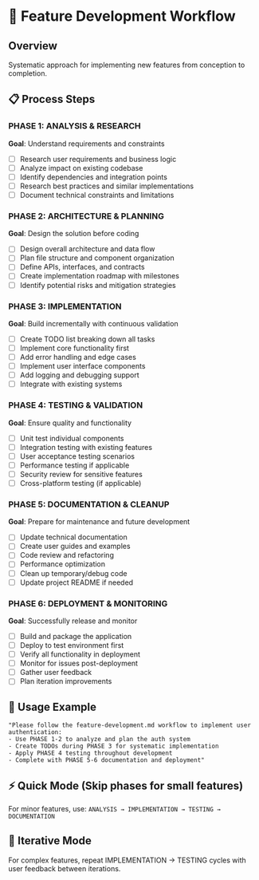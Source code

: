 # 🚀 Feature Development Workflow

## Overview
Systematic approach for implementing new features from conception to completion.

## 📋 Process Steps

### PHASE 1: ANALYSIS & RESEARCH
**Goal**: Understand requirements and constraints
- [ ] Research user requirements and business logic
- [ ] Analyze impact on existing codebase
- [ ] Identify dependencies and integration points
- [ ] Research best practices and similar implementations
- [ ] Document technical constraints and limitations

### PHASE 2: ARCHITECTURE & PLANNING  
**Goal**: Design the solution before coding
- [ ] Design overall architecture and data flow
- [ ] Plan file structure and component organization
- [ ] Define APIs, interfaces, and contracts
- [ ] Create implementation roadmap with milestones
- [ ] Identify potential risks and mitigation strategies

### PHASE 3: IMPLEMENTATION
**Goal**: Build incrementally with continuous validation
- [ ] Create TODO list breaking down all tasks
- [ ] Implement core functionality first
- [ ] Add error handling and edge cases
- [ ] Implement user interface components
- [ ] Add logging and debugging support
- [ ] Integrate with existing systems

### PHASE 4: TESTING & VALIDATION
**Goal**: Ensure quality and functionality
- [ ] Unit test individual components
- [ ] Integration testing with existing features
- [ ] User acceptance testing scenarios
- [ ] Performance testing if applicable
- [ ] Security review for sensitive features
- [ ] Cross-platform testing (if applicable)

### PHASE 5: DOCUMENTATION & CLEANUP
**Goal**: Prepare for maintenance and future development
- [ ] Update technical documentation
- [ ] Create user guides and examples
- [ ] Code review and refactoring
- [ ] Performance optimization
- [ ] Clean up temporary/debug code
- [ ] Update project README if needed

### PHASE 6: DEPLOYMENT & MONITORING
**Goal**: Successfully release and monitor
- [ ] Build and package the application
- [ ] Deploy to test environment first
- [ ] Verify all functionality in deployment
- [ ] Monitor for issues post-deployment
- [ ] Gather user feedback
- [ ] Plan iteration improvements

## 🎯 Usage Example

```
"Please follow the feature-development.md workflow to implement user authentication:
- Use PHASE 1-2 to analyze and plan the auth system
- Create TODOs during PHASE 3 for systematic implementation  
- Apply PHASE 4 testing throughout development
- Complete with PHASE 5-6 documentation and deployment"
```

## ⚡ Quick Mode (Skip phases for small features)
For minor features, use: `ANALYSIS → IMPLEMENTATION → TESTING → DOCUMENTATION`

## 🔄 Iterative Mode  
For complex features, repeat IMPLEMENTATION → TESTING cycles with user feedback between iterations.